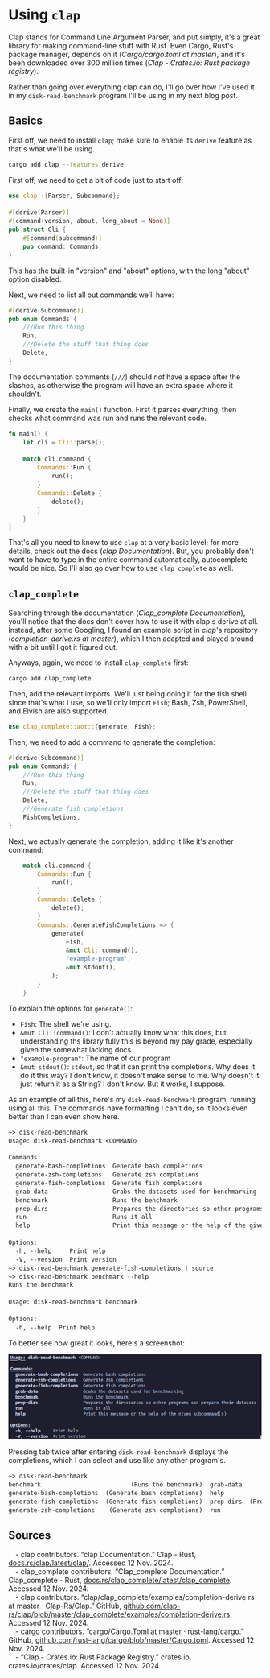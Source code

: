 # Using `clap`

Clap stands for Command Line Argument Parser, and put simply, it's a great library for making command-line stuff with Rust. Even Cargo, Rust's package manager, depends on it (*Cargo/cargo.toml at master*), and it's been downloaded over 300 million times (*Clap - Crates.io: Rust package registry*).

Rather than going over everything clap can do, I'll go over how I've used it in my `disk-read-benchmark` program I'll be using in my next blog post.

## Basics

First off, we need to install `clap`; make sure to enable its `derive` feature as that's what we'll be using.

```sh
cargo add clap --features derive
```

First off, we need to get a bit of code just to start off:

```rust
use clap::{Parser, Subcommand};

#[derive(Parser)]
#[command(version, about, long_about = None)]
pub struct Cli {
    #[command(subcommand)]
    pub command: Commands,
}
```

This has the built-in "version" and "about" options, with the long "about" option disabled.

Next, we need to list all out commands we'll have:

```rust
#[derive(Subcommand)]
pub enum Commands {
    ///Run this thing
    Run,
    ///Delete the stuff that thing does
    Delete,
}
```

The documentation comments (`///`) should *not* have a space after the slashes, as otherwise the program will have an extra space where it shouldn't.

Finally, we create the `main()` function. First it parses everything, then checks what command was run and runs the relevant code.

```rust
fn main() {
    let cli = Cli::parse();

    match cli.command {
        Commands::Run {
            run();
        }
        Commands::Delete {
            delete();
        }
    }
}
```

That's all you need to know to use `clap` at a very basic level; for more details, check out the docs (*clap Documentation*). But, you probably don't want to have to type in the entire command automatically, autocomplete would be nice. So I'll also go over how to use `clap_complete` as well.

## `clap_complete`

Searching through the documentation (*Clap_complete Documentation*), you'll notice that the docs don't cover how to use it with clap's derive at all. Instead, after some Googling, I found an example script in *clap*'s repository (*completion-derive.rs at master*), which I then adapted and played around with a bit until I got it figured out.

Anyways, again, we need to install `clap_complete` first:

```sh
cargo add clap_complete
```

Then, add the relevant imports. We'll just being doing it for the fish shell since that's what I use, so we'll only import `Fish`; Bash, Zsh, PowerShell, and Elvish are also supported.

```rust
use clap_complete::aot::{generate, Fish};
```

Then, we need to add a command to generate the completion:

```rust
#[derive(Subcommand)]
pub enum Commands {
    ///Run this thing
    Run,
    ///Delete the stuff that thing does
    Delete,
    ///Generate fish completions
    FishCompletions,
}
```

Next, we actually generate the completion, adding it like it's another command:

```rust
    match cli.command {
        Commands::Run {
            run();
        }
        Commands::Delete {
            delete();
        }
        Commands::GenerateFishCompletions => {
            generate(
                Fish,
                &mut Cli::command(),
                "example-program",
                &mut stdout(),
            );
        }
    }
```

To explain the options for `generate()`:

- `Fish`: The shell we're using.
- `&mut Cli::command()`: I don't actually know what this does, but understanding ths library fully this is beyond my pay grade, especially given the somewhat lacking docs.
- `"example-program"`: The name of our program
- `&mut stdout()`: `stdout`, so that it can print the completions. Why does it do it this way? I don't know, it doesn't make sense to me. Why doesn't it just return it as a String? I don't know. But it works, I suppose.

As an example of all this, here's my `disk-read-benchmark` program, running using all this. The commands have formatting I can't do, so it looks even better than I can even show here.

```txt
~> disk-read-benchmark
Usage: disk-read-benchmark <COMMAND>

Commands:
  generate-bash-completions  Generate bash completions
  generate-zsh-completions   Generate zsh completions
  generate-fish-completions  Generate fish completions
  grab-data                  Grabs the datasets used for benchmarking
  benchmark                  Runs the benchmark
  prep-dirs                  Prepares the directories so other programs can prepare their datasets
  run                        Runs it all
  help                       Print this message or the help of the given subcommand(s)

Options:
  -h, --help     Print help
  -V, --version  Print version
~> disk-read-benchmark generate-fish-completions | source
~> disk-read-benchmark benchmark --help
Runs the benchmark

Usage: disk-read-benchmark benchmark

Options:
  -h, --help  Print help
```

To better see how great it looks, here's a screenshot:

![The same output, but with very nice formatting - underlining and bolding for headers and the tables](/assets/using-clap/1.png)

Pressing tab twice after entering `disk-read-benchmark` displays the completions, which I can select and use like any other program's.

```txt
~> disk-read-benchmark
benchmark                         (Runs the benchmark)  grab-data                               (Grabs the datasets used for benchmarking)
generate-bash-completions  (Generate bash completions)  help                   (Print this message or the help of the given subcommand(s))
generate-fish-completions  (Generate fish completions)  prep-dirs  (Prepares the directories so other programs can prepare their datasets)
generate-zsh-completions    (Generate zsh completions)  run                                                                  (Runs it all)
```

## Sources

&emsp;- clap contributors. “clap Documentation.” Clap - Rust, [docs.rs/clap/latest/clap/](https://docs.rs/clap/latest/clap/). Accessed 12 Nov. 2024.\
&emsp;- clap_complete contributors. “Clap_complete Documentation.” Clap_complete - Rust, [docs.rs/clap_complete/latest/clap_complete](https://docs.rs/clap_complete/latest/clap_complete). Accessed 12 Nov. 2024.\
&emsp;- clap contributors. “clap/clap_complete/examples/completion-derive.rs at master · Clap-Rs/Clap.” GitHub, [github.com/clap-rs/clap/blob/master/clap_complete/examples/completion-derive.rs](https://github.com/clap-rs/clap/blob/master/clap_complete/examples/completion-derive.rs). Accessed 12 Nov. 2024.\
&emsp;- cargo contributors. “cargo/Cargo.Toml at master · rust-lang/cargo.” GitHub, [github.com/rust-lang/cargo/blob/master/Cargo.toml](https://github.com/rust-lang/cargo/blob/master/Cargo.toml). Accessed 12 Nov. 2024.\
&emsp;- “Clap - Crates.io: Rust Package Registry.” crates.io, crates.io/crates/clap. Accessed 12 Nov. 2024.
